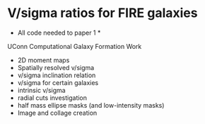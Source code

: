 # V/sigma ratios for FIRE galaxies
* All code needed to paper 1 *

UConn Computational Galaxy Formation Work
- 2D moment maps
- Spatially resolved v/sigma
- v/sigma inclination relation
- v/sigma for certain galaxies
- intrinsic v/sigma
- radial cuts investigation
- half mass ellipse masks (and low-intensity masks)
- Image and collage creation
